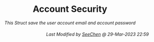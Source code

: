 <div align = "center">

# Account Security

*This Struct save the user account email and account password*

</div>

<div align = "right">

###### *Last Modified by [SeeChen](https://github.com/SeeChen/) @ 29-Mar-2023 22:59*
</div>